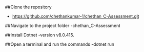 ##Clone the repository
  - https://github.com/chethankumar-1/chethan_C-Assessment.git

##Navigate to the project folder
  -chethan_C-Assessment

##Install Dotnet
  -version v8.0.415.

##Open a terminal and run the commands
  -dotnet run

